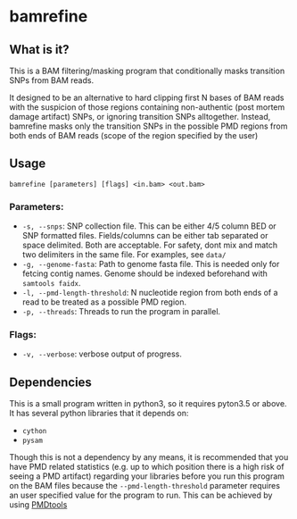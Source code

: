 # bamrefine

## What is it?

This is a BAM filtering/masking program that conditionally masks
transition SNPs from BAM reads. 

It designed to be an alternative to hard clipping first N bases 
of BAM reads with the suspicion of those regions containing 
non-authentic (post mortem damage artifact) SNPs, or 
ignoring transition SNPs alltogether. Instead, bamrefine masks 
only the transition SNPs in the possible PMD regions from both 
ends of BAM reads (scope of the region specified by the user)

## Usage

```bamrefine [parameters] [flags] <in.bam> <out.bam>```

### Parameters:

  * `-s, --snps`: SNP collection file. This can be either
    4/5 column BED or SNP formatted files. Fields/columns
    can be either tab separated or space delimited. Both
    are acceptable. For safety, dont mix and match two
    delimiters in the same file. For examples, see
    ```data/```
  * `-g, --genome-fasta`: Path to genome fasta file. This
    is needed only for fetcing contig names. Genome should be
    indexed beforehand with `samtools faidx`.
  * `-l, --pmd-length-threshold`: N nucleotide region from
    both ends of a read to be treated as a possible PMD region.
  * `-p, --threads`: Threads to run the program in parallel.

### Flags:

  * `-v, --verbose`: verbose output of progress.
  
## Dependencies

This is a small program written in python3, so it requires pyton3.5
or above. It has several python libraries that it depends
on:

  * `cython`
  * `pysam`

Though this is not a dependency by any means, it is recommended that you
have PMD related statistics (e.g. up to which position there is a high 
risk of seeing a PMD artifact) regarding your libraries before you run this
program on the BAM files because the `--pmd-length-threshold` parameter
requires an user specified value for the program to run. This can be achieved
by using [PMDtools](https://github.com/pontussk/PMDtools)
